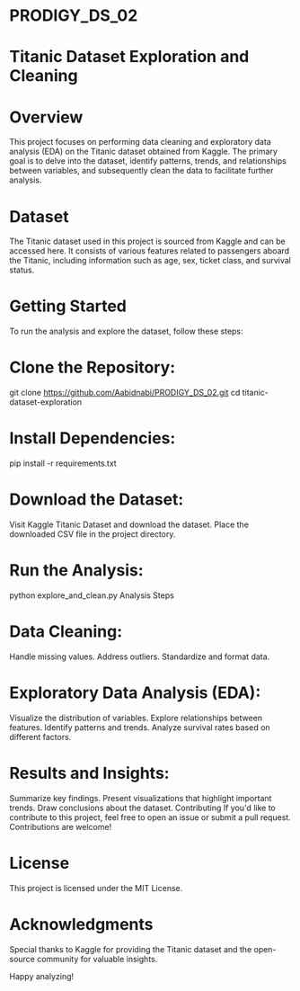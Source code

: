 # PRODIGY_DS_02
# Titanic Dataset Exploration and Cleaning
# Overview
This project focuses on performing data cleaning and exploratory data analysis (EDA) on the Titanic dataset obtained from Kaggle. The primary goal is to delve into the dataset, identify patterns, trends, and relationships between variables, and subsequently clean the data to facilitate further analysis.

# Dataset
The Titanic dataset used in this project is sourced from Kaggle and can be accessed here. It consists of various features related to passengers aboard the Titanic, including information such as age, sex, ticket class, and survival status.

# Getting Started
To run the analysis and explore the dataset, follow these steps:

# Clone the Repository:
git clone https://github.com/Aabidnabi/PRODIGY_DS_02.git
cd titanic-dataset-exploration

# Install Dependencies:
pip install -r requirements.txt
# Download the Dataset:

Visit Kaggle Titanic Dataset and download the dataset.
Place the downloaded CSV file in the project directory.

# Run the Analysis:
python explore_and_clean.py
Analysis Steps

# Data Cleaning:
Handle missing values.
Address outliers.
Standardize and format data.

# Exploratory Data Analysis (EDA):
Visualize the distribution of variables.
Explore relationships between features.
Identify patterns and trends.
Analyze survival rates based on different factors.

# Results and Insights:
Summarize key findings.
Present visualizations that highlight important trends.
Draw conclusions about the dataset.
Contributing
If you'd like to contribute to this project, feel free to open an issue or submit a pull request. Contributions are welcome!

# License
This project is licensed under the MIT License.

# Acknowledgments
Special thanks to Kaggle for providing the Titanic dataset and the open-source community for valuable insights.

Happy analyzing!

